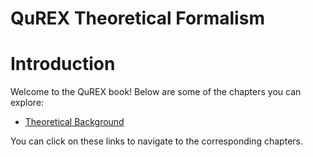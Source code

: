 QuREX Theoretical Formalism
===========================

# Introduction

Welcome to the QuREX book! Below are some of the chapters you can explore:

- [Theoretical Background](theory/theoretical_background)

You can click on these links to navigate to the corresponding chapters.

